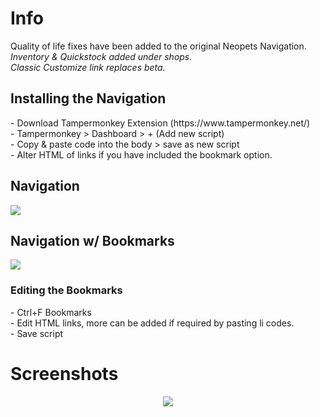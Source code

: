 <h1>Info</h1>
Quality of life fixes have been added to the original Neopets Navigation. <br>
<i>Inventory & Quickstock added under shops.</i>
<br><i>Classic Customize link replaces beta.</i>

<h2>Installing the Navigation</h2>
 <p>
 - Download Tampermonkey Extension (https://www.tampermonkey.net/)
<br>- Tampermonkey > Dashboard > + (Add new script)
<br>- Copy & paste code into the body > save as new script
<br>- Alter HTML of links if you have included the bookmark option.

<h2>Navigation</h2>
<a href="https://raw.githubusercontent.com/neopets-fixes/neopets_code/main/Navigation Script/Nav_Beta.js"><img src="https://i.imgur.com/F39KPT4.png"></a>

<h2>Navigation w/ Bookmarks</h2>
<a href="https://raw.githubusercontent.com/neopets-fixes/neopets_code/main/Navigation Script/Nav_Beta_Bookmarks.js"><img src="https://i.imgur.com/F39KPT4.png"></a>
<p><h3>Editing the Bookmarks</h3>
<p>
 - Ctrl+F Bookmarks
 <br>- Edit HTML links, more can be added if required by pasting li codes.
 <br>- Save script
 
 <p><h1>Screenshots</h1>
 <center><img src="https://i.imgur.com/HU23tle.png"></center>
